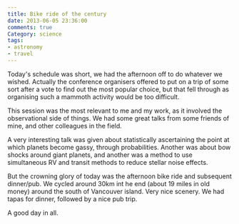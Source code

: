 ```yaml
---
title: Bike ride of the century
date: 2013-06-05 23:36:00
comments: true
Category: science
tags:
- astronomy
- travel
---
```


Today's schedule was short, we had the afternoon off to do whatever we wished.
Actually the conference organisers offered to put on a trip of some sort after a
vote to find out the most popular choice, but that fell through as organising
such a mammoth activity would be too difficult.

This session was the most relevant to me and my work, as it involved the
observational side of things. We had some great talks from some friends of mine,
and other colleagues in the field.

A very interesting talk was given about statistically ascertaining the point at
which planets become gassy, through probabilities. Another was about bow shocks
around giant planets, and another was a method to use simultaneous RV and
transit methods to reduce stellar noise effects.

But the crowning glory of today was the afternoon bike ride and subsequent
dinner/pub. We cycled around 30km int he end (about 19 miles in old money)
around the south of Vancouver island. Very nice scenery. We had tapas for
dinner, followed by a nice pub trip.

A good day in all.

